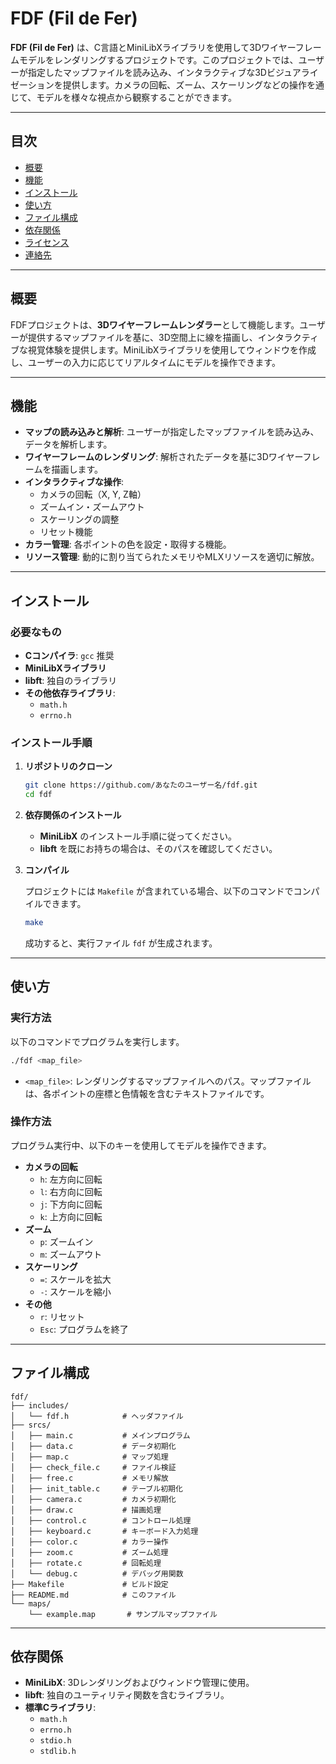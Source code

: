 
# FDF (Fil de Fer)

**FDF (Fil de Fer)** は、C言語とMiniLibXライブラリを使用して3Dワイヤーフレームモデルをレンダリングするプロジェクトです。このプロジェクトでは、ユーザーが指定したマップファイルを読み込み、インタラクティブな3Dビジュアライゼーションを提供します。カメラの回転、ズーム、スケーリングなどの操作を通じて、モデルを様々な視点から観察することができます。

---

## 目次

- [概要](#概要)
- [機能](#機能)
- [インストール](#インストール)
- [使い方](#使い方)
- [ファイル構成](#ファイル構成)
- [依存関係](#依存関係)
- [ライセンス](#ライセンス)
- [連絡先](#連絡先)

---

## 概要

FDFプロジェクトは、**3Dワイヤーフレームレンダラー**として機能します。ユーザーが提供するマップファイルを基に、3D空間上に線を描画し、インタラクティブな視覚体験を提供します。MiniLibXライブラリを使用してウィンドウを作成し、ユーザーの入力に応じてリアルタイムにモデルを操作できます。

---

## 機能

- **マップの読み込みと解析**: ユーザーが指定したマップファイルを読み込み、データを解析します。
- **ワイヤーフレームのレンダリング**: 解析されたデータを基に3Dワイヤーフレームを描画します。
- **インタラクティブな操作**:
  - カメラの回転（X, Y, Z軸）
  - ズームイン・ズームアウト
  - スケーリングの調整
  - リセット機能
- **カラー管理**: 各ポイントの色を設定・取得する機能。
- **リソース管理**: 動的に割り当てられたメモリやMLXリソースを適切に解放。

---

## インストール

### 必要なもの

- **Cコンパイラ**: `gcc` 推奨
- **MiniLibXライブラリ**
- **libft**: 独自のライブラリ
- **その他依存ライブラリ**:
  - `math.h`
  - `errno.h`

### インストール手順

1. **リポジトリのクローン**

   ```bash
   git clone https://github.com/あなたのユーザー名/fdf.git
   cd fdf
   ```

2. **依存関係のインストール**

   - **MiniLibX** のインストール手順に従ってください。
   - **libft** を既にお持ちの場合は、そのパスを確認してください。

3. **コンパイル**

   プロジェクトには `Makefile` が含まれている場合、以下のコマンドでコンパイルできます。

   ```bash
   make
   ```

   成功すると、実行ファイル `fdf` が生成されます。

---

## 使い方

### 実行方法

以下のコマンドでプログラムを実行します。

```bash
./fdf <map_file>
```

- `<map_file>`: レンダリングするマップファイルへのパス。マップファイルは、各ポイントの座標と色情報を含むテキストファイルです。

### 操作方法

プログラム実行中、以下のキーを使用してモデルを操作できます。

- **カメラの回転**
  - `h`: 左方向に回転
  - `l`: 右方向に回転
  - `j`: 下方向に回転
  - `k`: 上方向に回転
- **ズーム**
  - `p`: ズームイン
  - `m`: ズームアウト
- **スケーリング**
  - `=`: スケールを拡大
  - `-`: スケールを縮小
- **その他**
  - `r`: リセット
  - `Esc`: プログラムを終了

---

## ファイル構成

```
fdf/
├── includes/
│   └── fdf.h            # ヘッダファイル
├── srcs/
│   ├── main.c           # メインプログラム
│   ├── data.c           # データ初期化
│   ├── map.c            # マップ処理
│   ├── check_file.c     # ファイル検証
│   ├── free.c           # メモリ解放
│   ├── init_table.c     # テーブル初期化
│   ├── camera.c         # カメラ初期化
│   ├── draw.c           # 描画処理
│   ├── control.c        # コントロール処理
│   ├── keyboard.c       # キーボード入力処理
│   ├── color.c          # カラー操作
│   ├── zoom.c           # ズーム処理
│   ├── rotate.c         # 回転処理
│   └── debug.c          # デバッグ用関数
├── Makefile             # ビルド設定
├── README.md            # このファイル
└── maps/
    └── example.map       # サンプルマップファイル
```

---

## 依存関係

- **MiniLibX**: 3Dレンダリングおよびウィンドウ管理に使用。
- **libft**: 独自のユーティリティ関数を含むライブラリ。
- **標準Cライブラリ**:
  - `math.h`
  - `errno.h`
  - `stdio.h`
  - `stdlib.h`
